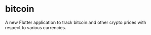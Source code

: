 # bitcoin

A new Flutter application to track bitcoin and other crypto prices with respect to various currencies.


